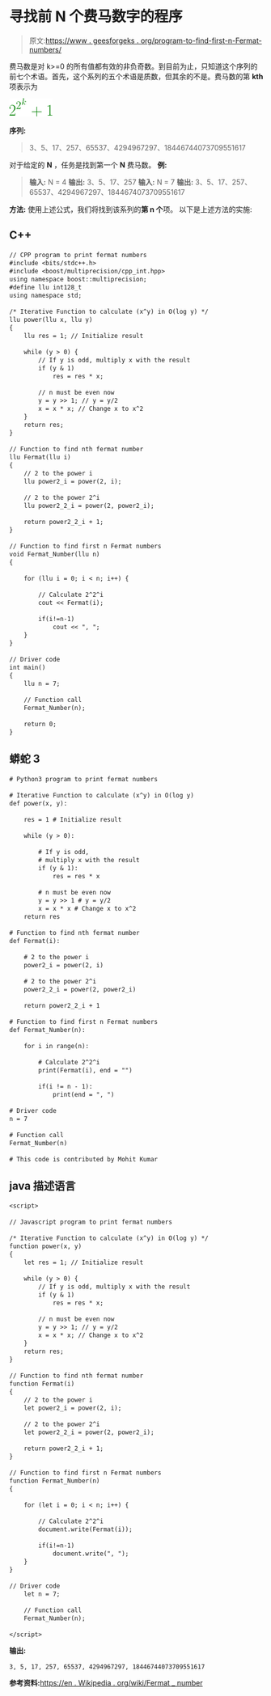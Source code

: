 # 寻找前 N 个费马数字的程序

> 原文:[https://www . geesforgeks . org/program-to-find-first-n-Fermat-numbers/](https://www.geeksforgeeks.org/program-to-find-first-n-fermat-numbers/)

费马数是对 k>=0 的所有值都有效的非负奇数。到目前为止，只知道这个序列的前七个术语。首先，这个系列的五个术语是质数，但其余的不是。费马数的第 **kth** 项表示为

![](img/df66409f055f36540fb6bdeccdecc127.png)

**序列:**

> 3、5、17、257、65537、4294967297、18446744073709551617

对于给定的 **N** ，任务是找到第一个 **N** 费马数。
**例:**

> **输入:** N = 4
> **输出:** 3、5、17、257
> **输入:** N = 7
> **输出:** 3、5、17、257、65537、4294967297、1844674073709551617

**方法:**
使用上述公式，我们将找到该系列的**第 n 个**项。
以下是上述方法的实施:

## C++

```
// CPP program to print fermat numbers
#include <bits/stdc++.h>
#include <boost/multiprecision/cpp_int.hpp>
using namespace boost::multiprecision;
#define llu int128_t
using namespace std;

/* Iterative Function to calculate (x^y) in O(log y) */
llu power(llu x, llu y)
{
    llu res = 1; // Initialize result

    while (y > 0) {
        // If y is odd, multiply x with the result
        if (y & 1)
            res = res * x;

        // n must be even now
        y = y >> 1; // y = y/2
        x = x * x; // Change x to x^2
    }
    return res;
}

// Function to find nth fermat number
llu Fermat(llu i)
{
    // 2 to the power i
    llu power2_i = power(2, i);

    // 2 to the power 2^i
    llu power2_2_i = power(2, power2_i);

    return power2_2_i + 1;
}

// Function to find first n Fermat numbers
void Fermat_Number(llu n)
{

    for (llu i = 0; i < n; i++) {

        // Calculate 2^2^i
        cout << Fermat(i);

        if(i!=n-1)
            cout << ", ";
    }
}

// Driver code
int main()
{
    llu n = 7;

    // Function call
    Fermat_Number(n);

    return 0;
}
```

## 蟒蛇 3

```
# Python3 program to print fermat numbers

# Iterative Function to calculate (x^y) in O(log y)
def power(x, y):

    res = 1 # Initialize result

    while (y > 0):

        # If y is odd,
        # multiply x with the result
        if (y & 1):
            res = res * x

        # n must be even now
        y = y >> 1 # y = y/2
        x = x * x # Change x to x^2
    return res

# Function to find nth fermat number
def Fermat(i):

    # 2 to the power i
    power2_i = power(2, i)

    # 2 to the power 2^i
    power2_2_i = power(2, power2_i)

    return power2_2_i + 1

# Function to find first n Fermat numbers
def Fermat_Number(n):

    for i in range(n):

        # Calculate 2^2^i
        print(Fermat(i), end = "")

        if(i != n - 1):
            print(end = ", ")

# Driver code
n = 7

# Function call
Fermat_Number(n)

# This code is contributed by Mohit Kumar
```

## java 描述语言

```
<script>

// Javascript program to print fermat numbers

/* Iterative Function to calculate (x^y) in O(log y) */
function power(x, y)
{
    let res = 1; // Initialize result

    while (y > 0) {
        // If y is odd, multiply x with the result
        if (y & 1)
            res = res * x;

        // n must be even now
        y = y >> 1; // y = y/2
        x = x * x; // Change x to x^2
    }
    return res;
}

// Function to find nth fermat number
function Fermat(i)
{
    // 2 to the power i
    let power2_i = power(2, i);

    // 2 to the power 2^i
    let power2_2_i = power(2, power2_i);

    return power2_2_i + 1;
}

// Function to find first n Fermat numbers
function Fermat_Number(n)
{

    for (let i = 0; i < n; i++) {

        // Calculate 2^2^i
        document.write(Fermat(i));

        if(i!=n-1)
            document.write(", ");
    }
}

// Driver code
    let n = 7;

    // Function call
    Fermat_Number(n);

</script>
```

**输出:**

```
3, 5, 17, 257, 65537, 4294967297, 18446744073709551617
```

**参考资料:**[https://en . Wikipedia . org/wiki/Fermat _ number](https://en.wikipedia.org/wiki/Fermat_number)